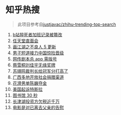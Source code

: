 # 知乎热搜

> 此项目参考自[justjavac/zhihu-trending-top-search](https://github.com/justjavac/zhihu-trending-top-search/blob/main/utils.ts)

<!-- BEGIN -->
  <!-- 最后更新时间:Fri Feb 11 2022 18:12:33 GMT+0000 (Coordinated Universal Time) -->
  1. [b站猝死者加班记录被篡改](https://www.zhihu.com/search?q=b站猝死员工)
1. [任天堂直面会](https://www.zhihu.com/search?q=任天堂)
1. [画江湖之不良人 5 更新](https://www.zhihu.com/search?q=画江湖)
1. [男子短道接力中国惊险晋级](https://www.zhihu.com/search?q=短道速滑)
1. [网传剧本杀 app 需版号](https://www.zhihu.com/search?q=剧本杀)
1. [蔡雪桐刘佳宇无缘奖牌](https://www.zhihu.com/search?q=单板滑雪)
1. [苏翊鸣裁判长给冠军分打高了](https://www.zhihu.com/search?q=苏翊鸣裁判长)
1. [广西多地开放社会捐赠渠道](https://www.zhihu.com/search?q=广西开放社会捐赠渠道)
1. [花滑男单陈巍夺金](https://www.zhihu.com/search?q=花样滑冰)
1. [美国起诉特斯拉](https://www.zhihu.com/search?q=美国起诉特斯拉)
1. [图书馆 30 秒](https://www.zhihu.com/search?q=图书馆30秒)
1. [长津湖投资方欠税近千万](https://www.zhihu.com/search?q=长津湖投资方)
1. [电影是对已离去父亲的告慰](https://www.zhihu.com/search?q=水门桥七连连长之子)
  <!-- END -->